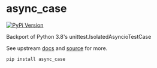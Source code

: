 # async_case
[![PyPi Version](https://img.shields.io/pypi/v/async_case.svg)](https://pypi.python.org/pypi/async_case/)

Backport of Python 3.8's unittest.IsolatedAsyncioTestCase

See upstream [docs](https://docs.python.org/3/library/unittest.html#unittest.IsolatedAsyncioTestCase)
and [source](https://github.com/python/cpython/blob/3.8/Lib/unittest/async_case.py) for more.

```
pip install async_case
```
